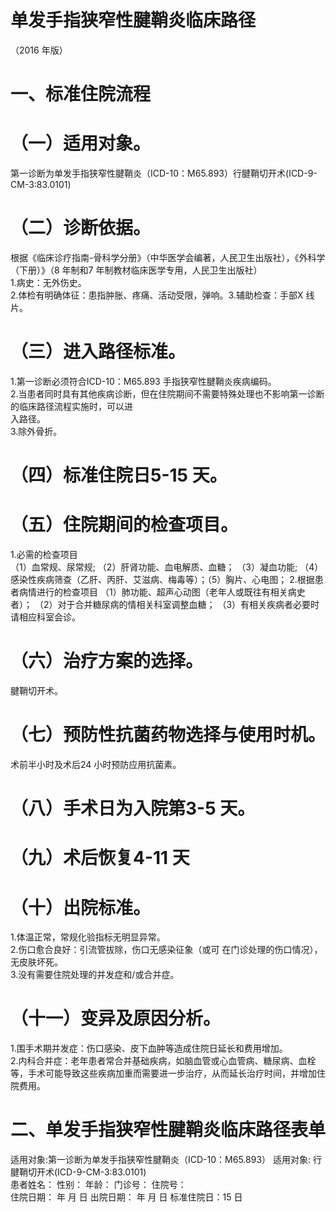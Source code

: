 # 单发手指狭窄性腱鞘炎临床路径  
（2016 年版）  
# 一、标准住院流程  
# （一）适用对象。  
第一诊断为单发手指狭窄性腱鞘炎（ICD-10：M65.893）行腱鞘切开术(ICD-9-CM-3:83.0101)  
# （二）诊断依据。  
根据《临床诊疗指南-骨科学分册》（中华医学会编著，人民卫生出版社），《外科学（下册）》（8 年制和7 年制教材临床医学专用，人民卫生出版社）  
1.病史：无外伤史。  
2.体检有明确体征：患指肿胀、疼痛、活动受限，弹响。3.辅助检查：手部X 线片。  
# （三）进入路径标准。  
1.第一诊断必须符合ICD-10：M65.893 手指狭窄性腱鞘炎疾病编码。  
2.当患者同时具有其他疾病诊断，但在住院期间不需要特殊处理也不影响第一诊断的临床路径流程实施时，可以进  
入路径。  
3.除外骨折。  
# （四）标准住院日5-15 天。  
# （五）住院期间的检查项目。  
1.必需的检查项目  
（1）血常规、尿常规; （2）肝肾功能、血电解质、血糖； （3）凝血功能; （4）感染性疾病筛查（乙肝、丙肝、艾滋病、梅毒等）；（5）胸片、心电图； 2.根据患者病情进行的检查项目 （1）肺功能、超声心动图（老年人或既往有相关病史者）； （2）对于合并糖尿病的情相关科室调整血糖； （3）有相关疾病者必要时请相应科室会诊。  
# （六）治疗方案的选择。  
腱鞘切开术。  
# （七）预防性抗菌药物选择与使用时机。  
术前半小时及术后24 小时预防应用抗菌素。  
# （八）手术日为入院第3-5 天。  
# （九）术后恢复4-11 天  
# （十）出院标准。  
1.体温正常，常规化验指标无明显异常。  
2.伤口愈合良好：引流管拔除，伤口无感染征象（或可 在门诊处理的伤口情况），无皮肤坏死。  
3.没有需要住院处理的并发症和/或合并症。  
# （十一）变异及原因分析。  
1.围手术期并发症：伤口感染、皮下血肿等造成住院日延长和费用增加。  
2.内科合并症：老年患者常合并基础疾病，如脑血管或心血管病、糖尿病、血栓等，手术可能导致这些疾病加重而需要进一步治疗，从而延长治疗时间，并增加住院费用。  
# 二、单发手指狭窄性腱鞘炎临床路径表单  
适用对象:第一诊断为单发手指狭窄性腱鞘炎（ICD-10：M65.893） 适用对象: 行腱鞘切开术(ICD-9-CM-3:83.0101)  
患者姓名：         性别：      年龄：        门诊号：         住院号：  
住院日期：    年   月   日     出院日期：    年   月   日   标准住院日：15 日  
